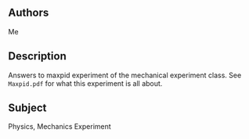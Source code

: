 Authors
-------
Me

Description
-----------
Answers to maxpid experiment of the mechanical experiment class.
See `Maxpid.pdf` for what this experiment is all about.

Subject
-------
Physics, Mechanics Experiment
